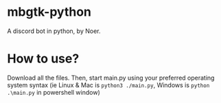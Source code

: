 # mbgtk-python
A discord bot in python, by Noer.

# How to use?
Download all the files.
Then, start main.py using your preferred operating system syntax (ie Linux & Mac is `python3 ./main.py`, Windows is `python .\main.py` in powershell window)
